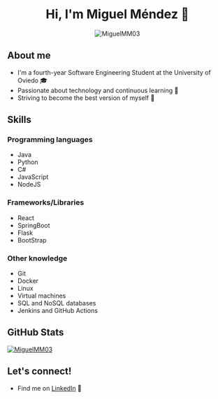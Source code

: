 <h1 align="center">Hi, I'm Miguel Méndez 👋</h1>
  <p align="center"> <img src="https://komarev.com/ghpvc/?username=MiguelMM03&label=Profile+views" alt="MiguelMM03" /> </p>
  <h2>About me</h2>
  <ul>
    <li>I'm a fourth-year Software Engineering Student at the University of Oviedo 🎓</li>
    <li>Passionate about technology and continuous learning 🚀</li>
    <li>Striving to become the best version of myself 💪</li>
  </ul>

  <h2>Skills</h2>
  <h3>Programming languages</h3>
  <ul>
    <li>Java</li>
    <li>Python</li>
    <li>C#</li>
    <li>JavaScript</li>
    <li>NodeJS</li>
  </ul>
  <h3>Frameworks/Libraries</h3>
  <ul>
    <li>React</li>
    <li>SpringBoot</li>
    <li>Flask</li>
    <li>BootStrap</li>
  </ul>
  <h3>Other knowledge</h3>
  <ul>
    <li>Git</li>
    <li>Docker</li>
    <li>Linux</li>
    <li>Virtual machines</li>
    <li>SQL and NoSQL databases</li>
    <li>Jenkins and GitHub Actions</li>
  </ul>
  <h2>GitHub Stats</h2>
    <p>
    <a href="https://github.com/ryo-ma/github-profile-trophy">
      <img src="https://github-profile-trophy.vercel.app/?username=MiguelMM03&rank=SSS,SS,S,AAA,AA,A,B" alt="MiguelMM03" />
    </a>
  </p>
  <h2>Let's connect!</h2>
  <ul>
    <li>Find me on <a href="https://es.linkedin.com/in/miguel-mendez-murias" target="_blank">LinkedIn</a> 💼</li>
  </ul>
